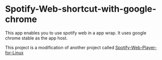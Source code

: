 # Spotify-Web-shortcut-with-google-chrome
This app enables you to use spotify web in a app wrap. It uses google chrome stable as the app host.

This project is a modification of another project called <a href="https://github.com/Quacky2200/Spotify-Web-Player-for-Linux/releases">Spotify-Web-Player-for-Linux</a>
